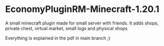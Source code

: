 # EconomyPluginRM-Minecraft-1.20.1
A small minecraft plugin made for small server with friends. It adds shops, private chest, virtual market, small logs and physical shops

Everything is explained in the pdf in main branch ;)
